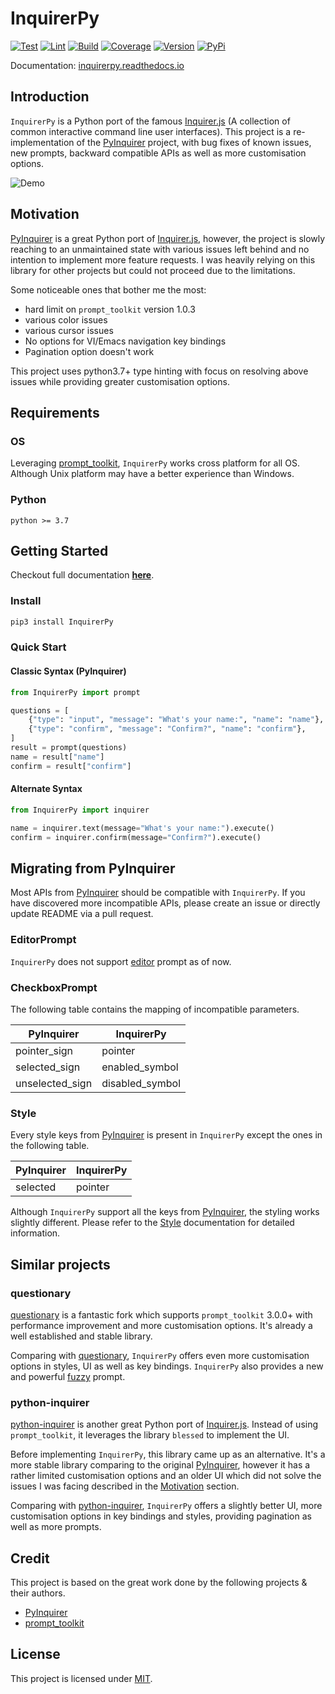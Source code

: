 # InquirerPy

[![Test](https://github.com/kazhala/InquirerPy/workflows/Test/badge.svg)](https://github.com/kazhala/InquirerPy/actions?query=workflow%3ATest)
[![Lint](https://github.com/kazhala/InquirerPy/workflows/Lint/badge.svg)](https://github.com/kazhala/InquirerPy/actions?query=workflow%3ALint)
[![Build](https://codebuild.ap-southeast-2.amazonaws.com/badges?uuid=eyJlbmNyeXB0ZWREYXRhIjoiUUYyRUIxOXBWZ0hKcUhrbXplQklMemRsTVBxbUk3bFlTdldnRGpxeEpQSXJidEtmVEVzbVNCTE1UR3VoRSt2N0NQV0VaUXlCUzNackFBNzRVUFBBS1FnPSIsIml2UGFyYW1ldGVyU3BlYyI6IloxREtFeWY4WkhxV0NFWU0iLCJtYXRlcmlhbFNldFNlcmlhbCI6MX0%3D&branch=master)](https://ap-southeast-2.console.aws.amazon.com/codesuite/codebuild/378756445655/projects/InquirerPy/history?region=ap-southeast-2&builds-meta=eyJmIjp7InRleHQiOiIifSwicyI6e30sIm4iOjIwLCJpIjowfQ)
[![Coverage](https://img.shields.io/coveralls/github/kazhala/InquirerPy?logo=coveralls)](https://coveralls.io/github/kazhala/InquirerPy?branch=master)
[![Version](https://img.shields.io/pypi/pyversions/InquirerPy)](https://pypi.org/project/InquirerPy/)
[![PyPi](https://img.shields.io/pypi/v/InquirerPy)](https://pypi.org/project/InquirerPy/)

Documentation: [inquirerpy.readthedocs.io](https://inquirerpy.readthedocs.io/)

<!-- start intro -->

## Introduction

`InquirerPy` is a Python port of the famous [Inquirer.js](https://github.com/SBoudrias/Inquirer.js/) (A collection of common interactive command line user interfaces).
This project is a re-implementation of the [PyInquirer](https://github.com/CITGuru/PyInquirer) project, with bug fixes of known issues, new prompts, backward compatible APIs
as well as more customisation options.

<!-- end intro -->

![Demo](https://github.com/kazhala/gif/blob/master/InquirerPy-demo.gif)

## Motivation

[PyInquirer](https://github.com/CITGuru/PyInquirer) is a great Python port of [Inquirer.js](https://github.com/SBoudrias/Inquirer.js/), however, the project is slowly reaching
to an unmaintained state with various issues left behind and no intention to implement more feature requests. I was heavily relying on this library for other projects but
could not proceed due to the limitations.

Some noticeable ones that bother me the most:

- hard limit on `prompt_toolkit` version 1.0.3
- various color issues
- various cursor issues
- No options for VI/Emacs navigation key bindings
- Pagination option doesn't work

This project uses python3.7+ type hinting with focus on resolving above issues while providing greater customisation options.

## Requirements

### OS

Leveraging [prompt_toolkit](https://github.com/prompt-toolkit/python-prompt-toolkit), `InquirerPy` works cross platform for all OS. Although Unix platform may have a better experience than Windows.

### Python

```
python >= 3.7
```

## Getting Started

Checkout full documentation **[here](https://inquirerpy.readthedocs.io/)**.

### Install

```sh
pip3 install InquirerPy
```

### Quick Start

#### Classic Syntax (PyInquirer)

```python
from InquirerPy import prompt

questions = [
    {"type": "input", "message": "What's your name:", "name": "name"},
    {"type": "confirm", "message": "Confirm?", "name": "confirm"},
]
result = prompt(questions)
name = result["name"]
confirm = result["confirm"]
```

#### Alternate Syntax

```python
from InquirerPy import inquirer

name = inquirer.text(message="What's your name:").execute()
confirm = inquirer.confirm(message="Confirm?").execute()
```

<!-- start migration -->

## Migrating from PyInquirer

Most APIs from [PyInquirer](https://github.com/CITGuru/PyInquirer) should be compatible with `InquirerPy`. If you have discovered more incompatible APIs, please
create an issue or directly update README via a pull request.

### EditorPrompt

`InquirerPy` does not support [editor](https://github.com/CITGuru/PyInquirer#editor---type-editor) prompt as of now.

### CheckboxPrompt

The following table contains the mapping of incompatible parameters.

| PyInquirer      | InquirerPy      |
| --------------- | --------------- |
| pointer_sign    | pointer         |
| selected_sign   | enabled_symbol  |
| unselected_sign | disabled_symbol |

### Style

Every style keys from [PyInquirer](https://github.com/CITGuru/PyInquirer) is present in `InquirerPy` except the ones in the following table.

| PyInquirer | InquirerPy |
| ---------- | ---------- |
| selected   | pointer    |

Although `InquirerPy` support all the keys from [PyInquirer](https://github.com/CITGuru/PyInquirer), the styling works slightly different.
Please refer to the [Style](https://inquirerpy.readthedocs.io/en/latest/pages/style.html) documentation for detailed information.

<!-- end migration -->

## Similar projects

### questionary

[questionary](https://github.com/tmbo/questionary) is a fantastic fork which supports `prompt_toolkit` 3.0.0+ with performance improvement and more customisation options.
It's already a well established and stable library.

Comparing with [questionary](https://github.com/tmbo/questionary), `InquirerPy` offers even more customisation options in styles, UI as well as key bindings. `InquirerPy` also provides a new
and powerful [fuzzy](https://inquirerpy.readthedocs.io/en/latest/pages/prompts/fuzzy.html) prompt.

### python-inquirer

[python-inquirer](https://github.com/magmax/python-inquirer) is another great Python port of [Inquirer.js](https://github.com/SBoudrias/Inquirer.js/). Instead of using `prompt_toolkit`, it
leverages the library `blessed` to implement the UI.

Before implementing `InquirerPy`, this library came up as an alternative. It's a more stable library comparing to the original [PyInquirer](https://github.com/CITGuru/PyInquirer), however
it has a rather limited customisation options and an older UI which did not solve the issues I was facing described in the [Motivation](#Motivation) section.

Comparing with [python-inquirer](https://github.com/magmax/python-inquirer), `InquirerPy` offers a slightly better UI,
more customisation options in key bindings and styles, providing pagination as well as more prompts.

## Credit

This project is based on the great work done by the following projects & their authors.

- [PyInquirer](https://github.com/CITGuru/PyInquirer)
- [prompt_toolkit](https://github.com/prompt-toolkit/python-prompt-toolkit)

## License

This project is licensed under [MIT](https://github.com/kazhala/InquirerPy/blob/master/LICENSE).
